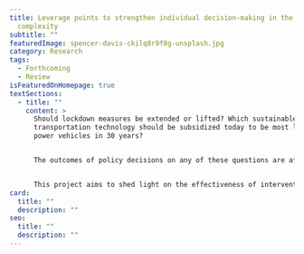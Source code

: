 ```yaml
---
title: Leverage points to strengthen individual decision-making in the face of
  complexity
subtitle: ""
featuredImage: spencer-davis-ckilq8r9f8g-unsplash.jpg
category: Research
tags:
  - Forthcoming
  - Review
isFeaturedOnHomepage: true
textSections:
  - title: ""
    content: >
      Should lockdown measures be extended or lifted? Which sustainable
      transportation technology should be subsidized today to be most likely to
      power vehicles in 30 years? 


      The outcomes of policy decisions on any of these questions are affected by a myriad of factors - many of which are not in the control of policy-makers. This presents policy-makers tasked with these decisions with a high degree of uncertainty. To make matters worse, policy issues can evolve quickly and in unexpected ways, as the COVID-19 pandemic has shown. Dealing with complex issues, thus, requires policy-makers to maintain a high level of focus and flexibility to carefully decide on the most appropriate course of action and adapt their decisions as issues evolve. 


      This project aims to shed light on the effectiveness of interventions to improve an individual’s capacity for the type of conscious awareness that is required to maintain a high level of reflection even when acting quickly: computer-based cognitive training. While the literature on such programs is almost two decades old, important questions regarding their effectiveness remain - despite the publication of several meta-analyses. By conducting an umbrella review of existing meta-analysis, we provide an accessible overview of the findings and consolidate empirical analyses on the factors that might drive incongruencies. As a result, this project enables institutions to make more informed judgements on whether cognitive training is a suitable tool to support policy-makers in their difficult job.
card:
  title: ""
  description: ""
seo:
  title: ""
  description: ""
---
```

